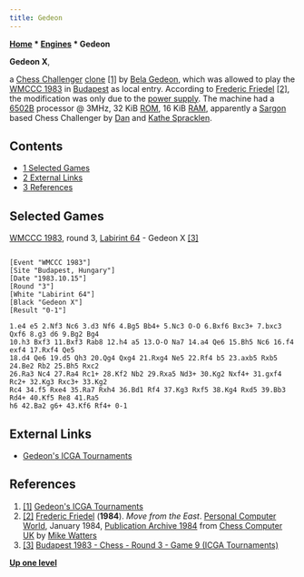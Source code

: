 ```yaml
---
title: Gedeon
---
```

**[Home](Home "Home") * [Engines](Engines "Engines") * Gedeon**

**Gedeon X**,

a [Chess Challenger](Chess_Challenger "Chess Challenger") [clone](Category:Clone "Category:Clone") <a id="cite-note-1" href="#cite-ref-1">[1]</a> by [Bela Gedeon](index.php?title=Bela_Gedeon&action=edit&redlink=1 "Bela Gedeon (page does not exist)"),
which was allowed to play the [WMCCC 1983](WMCCC_1983 "WMCCC 1983") in [Budapest](https://en.wikipedia.org/wiki/Budapest) as local entry.
According to [Frederic Friedel](Frederic_Friedel "Frederic Friedel") <a id="cite-note-2" href="#cite-ref-2">[2]</a>,
the modification was only due to the [power supply](https://en.wikipedia.org/wiki/Power_supply). The machine had a [6502B](6502 "6502") processor @ 3MHz, 32 KiB [ROM](Memory#ROM "Memory"), 16 KiB [RAM](Memory#ROM "Memory"), apparently a [Sargon](Sargon "Sargon") based Chess Challenger by [Dan](Dan_Spracklen "Dan Spracklen") and [Kathe Spracklen](Kathe_Spracklen "Kathe Spracklen").

## Contents

- [1 Selected Games](#selected-games)
- [2 External Links](#external-links)
- [3 References](#references)

## Selected Games

[WMCCC 1983](WMCCC_1983 "WMCCC 1983"), round 3, [Labirint 64](Labirint_64 "Labirint 64") - Gedeon X <a id="cite-note-3" href="#cite-ref-3">[3]</a>

```

[Event "WMCCC 1983"]
[Site "Budapest, Hungary"]
[Date "1983.10.15"]
[Round "3"]
[White "Labirint 64"]
[Black "Gedeon X"]
[Result "0-1"]

1.e4 e5 2.Nf3 Nc6 3.d3 Nf6 4.Bg5 Bb4+ 5.Nc3 O-O 6.Bxf6 Bxc3+ 7.bxc3 Qxf6 8.g3 d6 9.Bg2 Bg4 
10.h3 Bxf3 11.Bxf3 Rab8 12.h4 a5 13.O-O Na7 14.a4 Qe6 15.Bh5 Nc6 16.f4 exf4 17.Rxf4 Qe5 
18.d4 Qe6 19.d5 Qh3 20.Qg4 Qxg4 21.Rxg4 Ne5 22.Rf4 b5 23.axb5 Rxb5 24.Be2 Rb2 25.Bh5 Rxc2 
26.Ra3 Nc4 27.Ra4 Rc1+ 28.Kf2 Nb2 29.Rxa5 Nd3+ 30.Kg2 Nxf4+ 31.gxf4 Rc2+ 32.Kg3 Rxc3+ 33.Kg2 
Rc4 34.f5 Rxe4 35.Ra7 Rxh4 36.Bd1 Rf4 37.Kg3 Rxf5 38.Kg4 Rxd5 39.Bb3 Rd4+ 40.Kf5 Re8 41.Ra5 
h6 42.Ba2 g6+ 43.Kf6 Rf4+ 0-1 

```

## External Links

- [Gedeon's ICGA Tournaments](https://www.game-ai-forum.org/icga-tournaments/program.php?id=475)

## References

1. <a id="cite-ref-1" href="#cite-note-1">[1]</a> [Gedeon's ICGA Tournaments](https://www.game-ai-forum.org/icga-tournaments/program.php?id=475)
1. <a id="cite-ref-2" href="#cite-note-2">[2]</a> [Frederic Friedel](Frederic_Friedel "Frederic Friedel") (**1984**). *Move from the East*. [Personal Computer World](Personal_Computer_World "Personal Computer World"), January 1984, [Publication Archive 1984](http://www.chesscomputeruk.com/html/publication_archive_1984.html) from [Chess Computer UK](http://www.chesscomputeruk.com/index.html) by [Mike Watters](Mike_Watters "Mike Watters")
1. <a id="cite-ref-3" href="#cite-note-3">[3]</a> [Budapest 1983 - Chess - Round 3 - Game 9 (ICGA Tournaments)](https://www.game-ai-forum.org/icga-tournaments/round.php?tournament=66&round=3&id=9)

**[Up one level](Engines "Engines")**

